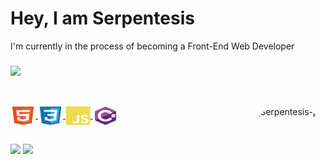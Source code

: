 <div align="left"> 
<h1> Hey, I am Serpentesis </h1>
<P> I'm currently in the process of becoming a Front-End Web Developer </p>
</div>

###

<div align="left">
  <a href="https://github.com/serpentesis">
  <img height="180em" src="https://github-readme-stats.vercel.app/api?username=serpentesis&show_icons=true&theme=radical&include_all_commits=true&count_private=true&border_radius=12&hide_border=true&icon_color=e3436b&text_color=3bcfd4"/>
</div>

##

<div style="display: inline_block" align="left"><br>
  <img align="center" alt="Serp-HTML" height="30" width="40" src="https://raw.githubusercontent.com/devicons/devicon/master/icons/html5/html5-original.svg">
  <img align="center" alt="Serp-CSS" height="30" width="40" src="https://raw.githubusercontent.com/devicons/devicon/master/icons/css3/css3-original.svg">
  <img align="center" alt="Serp-JS" height="30" width="40" src="https://raw.githubusercontent.com/devicons/devicon/master/icons/javascript/javascript-plain.svg"> 
 <!-- <img align="center" alt="Serp-TS" height="30" width="40" src="https://raw.githubusercontent.com/devicons/devicon/master/icons/typescript/typescript-plain.svg"> -->
 <!-- <img align="center" alt="Serp-REACT" height="30" width="40" src="https://raw.githubusercontent.com/devicons/devicon/master/icons/react/react-original.svg"> -->
  <img align="center" alt="Serp-Csharp" height="30" width="40" src="https://raw.githubusercontent.com/devicons/devicon/master/icons/csharp/csharp-original.svg">
 <img align="right" alt="Serpentesis-pic" height="150" style="border-radius:50px;" src="https://im4.ezgif.com/tmp/ezgif-4-2c6f39cfd1.gif"> 
</div> 

##

<div align="left">
  <a href="#" target="_blank"><img src="https://img.shields.io/badge/LinkedIn-0077B5?style=for-the-badge&logo=linkedin&logoColor=white" target:"_blank"></a>
  <a href="https://www.instagram.com/serpentesis/" target="_blank"><img src="https://img.shields.io/badge/Instagram-E4405F?style=for-the-badge&logo=instagram&logoColor=white" target="_blank"></a>
  
</div>

